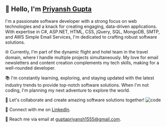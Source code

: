## 👋 Hello, I'm [Priyansh Gupta](https://github.com/guptapriyansh)

I'm a passionate software developer with a strong focus on web technologies and a knack for creating engaging, data-driven applications. With expertise in C#, ASP.NET, HTML, CSS, jQuery, SQL, MongoDB, SMTP, and AWS Simple Email Services, I'm dedicated to crafting robust software solutions.

🌐 Currently, I'm part of the dynamic flight and hotel team in the travel domain, where I handle multiple projects simultaneously. My love for email newsletters and content creation complements my tech skills, making for a well-rounded developer.

📚 I'm constantly learning, exploring, and staying updated with the latest industry trends to provide top-notch software solutions. When I'm not coding, I'm planning my next adventure to explore the world.

🤝 Let's collaborate and create amazing software solutions together! ![code](https://github.com/guptapriyansh/guptapriyansh/assets/63574195/f8078ae0-c43d-4136-853d-9ce5d1e2fc3e)

🔗 Connect with me on [LinkedIn](https://www.linkedin.com/in/guptapriyansh098/).

📧 Reach me via email at guptapriyansh1555@gmail.com.
